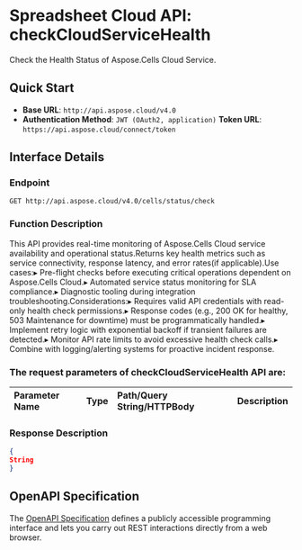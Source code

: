 
# **Spreadsheet Cloud API: checkCloudServiceHealth**

Check the Health Status of Aspose.Cells Cloud Service. 


## **Quick Start**

- **Base URL**: `http://api.aspose.cloud/v4.0`
- **Authentication Method**: `JWT (OAuth2, application)`  **Token URL**: `https://api.aspose.cloud/connect/token`
## **Interface Details**

### **Endpoint** 

```
GET http://api.aspose.cloud/v4.0/cells/status/check
```
### **Function Description**
This API provides real-time monitoring of Aspose.Cells Cloud service availability and operational status.Returns key health metrics such as service connectivity, response latency, and error rates(if applicable).Use cases:▸ Pre-flight checks before executing critical operations dependent on Aspose.Cells Cloud.▸ Automated service status monitoring for SLA compliance.▸ Diagnostic tooling during integration troubleshooting.Considerations:▸ Requires valid API credentials with read-only health check permissions.▸ Response codes (e.g., 200 OK for healthy, 503 Maintenance for downtime) must be programmatically handled.▸ Implement retry logic with exponential backoff if transient failures are detected.▸ Monitor API rate limits to avoid excessive health check calls.▸ Combine with logging/alerting systems for proactive incident response.

### The request parameters of **checkCloudServiceHealth** API are: 

| Parameter Name | Type | Path/Query String/HTTPBody | Description | 
| :- | :- | :- |:- | 

### **Response Description**
```json
{
String
}
```


## OpenAPI Specification

The [OpenAPI Specification](https://reference.aspose.cloud/cells/#/CellsStatusController/CheckCloudServiceHealth) defines a publicly accessible programming interface and lets you carry out REST interactions directly from a web browser.
